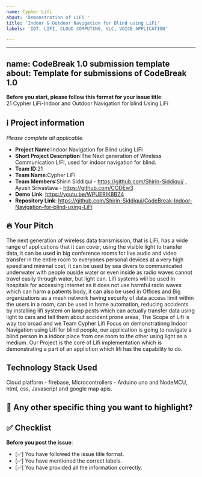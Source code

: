 ```yaml
---
name: Cypher Lifi
about: 'Demonstration of LiFi '
title: 'Indoor & Outdoor Navigation for Blind using LiFi'
labels: 'IOT, LIFI, CLOUD COMPUTING, VLC, VOICE APPLICATION'

---
```


---
name: CodeBreak 1.0 submission template
about: Template for submissions of CodeBreak 1.0
---

**Before you start, please follow this format for your issue title**:  
21 Cypher LiFi-Indoor and Outdoor Navigation for blind Using LiFi

## ℹ️ Project information
_Please complete all applicable._

- **Project Name**:Indoor Navigation for Blind using LiFi
- **Short Project Description**:The Next generation of Wireless Communication LIFI, used for indoor navigation for blind.
- **Team ID**:21
- **Team Name**:Cypher LiFi
- **Team Members**:Shirin Siddiqui - https://github.com/Shirin-Siddiqui/ , Ayush Srivastava - https://github.com/CODEw3
- **Demo Link**: https://youtu.be/WPUERIK8BZ4
- **Repository Link**: https://github.com/Shirin-Siddiqui/CodeBreak-Indoor-Navigation-for-blind-using-LiFi


## 🔥 Your Pitch
The next generation of wireless data transmission, that is LiFi, has a wide range of applications that it can cover, using the visible light to transfer data, it can be used in big conference rooms for live audio and video transfer in the entire room to everyones personal devices at a very high speed and minimal cost, it can be used by sea divers to communicated underwater with people ouside water or even inside as radio waves cannot travel easily through water, but light can.
Lifi systems will be used in hospitals for accessing internet as it does not use harmful radio waves which can harm a patients body, it can also be used in Offices and Big organizations as a mesh network having security of data access limit within the users in a room, can be used in home automation, reducing accidents by installing lifi system on lamp posts which can actually transfer data using light to cars and tell them about accident prone areas, The Scope of Lifi is way too broad and we Team Cypher Lifi Focus on demonstratinng Indoor Navigation using Lifi for blind people, our application is going to navigate a blind person in a indoor place from one room to the other using light as a medium.
Our Project is the core of Lifi implementation which is demonstrating a part of an appliction which lifi has the capability to do.

## Technology Stack Used
Cloud platform - firebase, Microcontrollers - Arduino uno and NodeMCU, html, css, Javascript and google map apis.

## 🔦 Any other specific thing you want to highlight?


## ✅ Checklist

**Before you post the issue**:
- [✅] You have followed the issue title format.
- [✅] You have mentioned the correct labels.
- [✅] You have provided all the information correctly.
